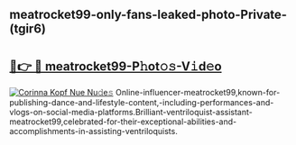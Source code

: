## meatrocket99-only-fans​-leaked-photo​-Private-(tgir6)


# <h2><a href="https://mediaupload.pro?title=meatrocket99&ref=git">🔗👉 🔴 meatrocket99-P𝚑ot𝚘𝚜-V𝚒d𝚎o</a></h2>

[![Corinna Kopf Nue Nu𝚍e𝚜](https://i.imgur.com/0qMVB7G.gif)](https://mediaupload.pro?title=meatrocket99&ref=git)
Online-influencer-meatrocket99,known-for-publishing-dance-and-lifestyle-content,-including-performances-and-vlogs-on-social-media-platforms.Brilliant-ventriloquist-assistant-meatrocket99,celebrated-for-their-exceptional-abilities-and-accomplishments-in-assisting-ventriloquists.  